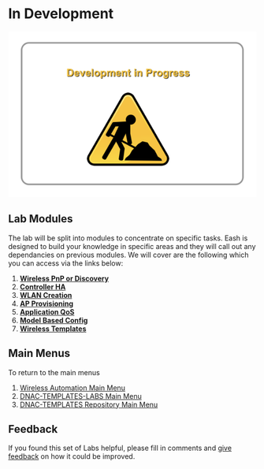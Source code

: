 # In Development
![json](./images/underconstruction.png?raw=true "Import JSON")

## Lab Modules
The lab will be split into modules to concentrate on specific tasks. Eash is designed to build your knowledge in specific areas and they will call out any dependancies on previous modules. We will cover are the following which you can access via the links below:

1. [**Wireless PnP or Discovery**](./module1-pnpdiscovery.md)
2. [**Controller HA**](./module2-controllerha.md)
3. [**WLAN Creation**](./module3-wlans.md)
4. [**AP Provisioning**](./module4-approvisioning.md)
5. [**Application QoS**](./module5-applicationqos.md)
6. [**Model Based Config**](./module6-modelbasedconfig.md)
7. [**Wireless Templates**](./module7-wirelesstemplates.md)

## Main Menus
To return to the main menus
1. [Wireless Automation Main Menu](./README.md)
2. [DNAC-TEMPLATES-LABS Main Menu](../README.md)
3. [DNAC-TEMPLATES Repository Main Menu](.../README.md)

## Feedback
If you found this set of Labs helpful, please fill in comments and [give feedback](https://app.smartsheet.com/b/form/f75ce15c2053435283a025b1872257fe) on how it could be improved.

